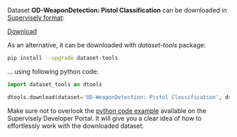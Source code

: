 Dataset **OD-WeaponDetection: Pistol Classification** can be downloaded in [Supervisely format](https://developer.supervisely.com/api-references/supervisely-annotation-json-format):

 [Download](https://assets.supervisely.com/supervisely-supervisely-assets-public/teams_storage/q/L/Kx/Z6bSvcFBb0a2aKZMLFAmSZzVwFdJasrRotlBbcp3XLNr3FLaXo3y9JLbyXXcsYa5adN45d1sq0qmofWxsXimcP2dl4zoBvvj5BjKBKx547VthThou8eFX3ZwmZMa.tar)

As an alternative, it can be downloaded with *dataset-tools* package:
``` bash
pip install --upgrade dataset-tools
```

... using following python code:
``` python
import dataset_tools as dtools

dtools.download(dataset='OD-WeaponDetection: Pistol Classification', dst_dir='~/dataset-ninja/')
```
Make sure not to overlook the [python code example](https://developer.supervisely.com/getting-started/python-sdk-tutorials/iterate-over-a-local-project) available on the Supervisely Developer Portal. It will give you a clear idea of how to effortlessly work with the downloaded dataset.

